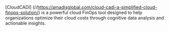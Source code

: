 [CloudCADI] (//https://amadisglobal.com/cloud-cadi-a-simplified-cloud-finops-solution/) is a powerful cloud FinOps tool designed to help organizations optimize their cloud costs through cognitive data analysis and actionable insights. 
